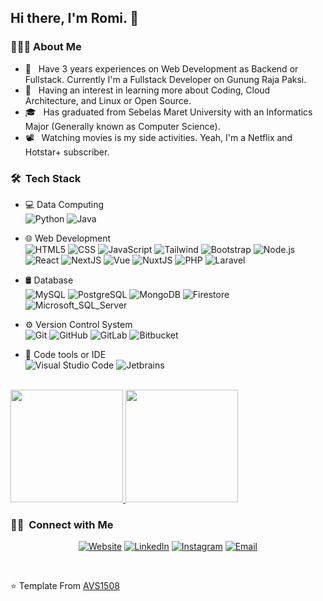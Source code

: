## Hi there, I'm Romi. 👋

### 👨🏻‍💻&nbsp;About Me

- 💼 &nbsp; Have 3 years experiences on Web Development as Backend or Fullstack. Currently I'm a Fullstack Developer on Gunung Raja Paksi.
- 🌱 &nbsp; Having an interest in learning more about Coding, Cloud Architecture, and Linux or Open Source.
- 🎓 &nbsp; Has graduated from Sebelas Maret University with an Informatics Major (Generally known as Computer Science).
- 📽️ &nbsp; Watching movies is my side activities. Yeah, I'm a Netflix and Hotstar+ subscriber.

### 🛠 &nbsp;Tech Stack

- 💻 Data Computing &nbsp;<br/>
  ![Python](https://img.shields.io/badge/-Python-333333?style=flat&logo=python)
  ![Java](https://img.shields.io/badge/-Matlab-333333?style=flat&logo=octave)

- 🌐 Web Development &nbsp;<br/>
  ![HTML5](https://img.shields.io/badge/-HTML5-333333?style=flat&logo=HTML5)
  ![CSS](https://img.shields.io/badge/-CSS-333333?style=flat&logo=CSS3&logoColor=1572B6)
  ![JavaScript](https://img.shields.io/badge/-JavaScript-333333?style=flat&logo=javascript)
  ![Tailwind](https://img.shields.io/badge/-Tailwind-333333?style=flat&logo=tailwindcss)
 ![Bootstrap](https://img.shields.io/badge/-Bootstrap-333333?style=flat&logo=bootstrap&logoColor=563D7C)
  ![Node.js](https://img.shields.io/badge/-Node.js-333333?style=flat&logo=node.js)
  ![React](https://img.shields.io/badge/-React-333333?style=flat&logo=react)
  ![NextJS](https://img.shields.io/badge/-Next.js-333333?style=flat&logo=next.js)
  ![Vue](https://img.shields.io/badge/-Vue-333333?style=flat&logo=vue.js)
  ![NuxtJS](https://img.shields.io/badge/-Nuxt.js-333333?style=flat&logo=nuxt.js)
  ![PHP](https://img.shields.io/badge/-PHP-333333?style=flat&logo=php)
  ![Laravel](https://img.shields.io/badge/-Laravel-333333?style=flat&logo=Laravel)
  
- 🛢 Database &nbsp;<br/>
  ![MySQL](https://img.shields.io/badge/-MySQL-333333?style=flat&logo=mysql)
  ![PostgreSQL](https://img.shields.io/badge/-PostgreSQL-333333?style=flat&logo=postgresql)
  ![MongoDB](https://img.shields.io/badge/-MongoDB-333333?style=flat&logo=mongodb)
  ![Firestore](https://img.shields.io/badge/-Firestore-333333?style=flat&logo=Firebase)
  ![Microsoft_SQL_Server](https://img.shields.io/badge/-Microsoft_SQL_Server-333333?style=flat&logo=microsoftsqlserver)

- ⚙️ Version Control System &nbsp;<br/>
  ![Git](https://img.shields.io/badge/-Git-333333?style=flat&logo=git)
  ![GitHub](https://img.shields.io/badge/-GitHub-333333?style=flat&logo=github)
  ![GitLab](https://img.shields.io/badge/-Gitlab-333333?style=flat&logo=gitlab)
![Bitbucket](https://img.shields.io/badge/-Bitbucket-333333?style=flat&logo=bitbucket&logoColor=blue)
  
- 🔧 Code tools or IDE &nbsp;<br/>
  ![Visual Studio Code](https://img.shields.io/badge/-Visual%20Studio%20Code-333333?style=flat&logo=visual-studio-code&logoColor=007ACC)
  ![Jetbrains](https://img.shields.io/badge/-Jetbrains-333333?style=flat&logo=Jetbrains)

<br/>

<a href="https://github.com/asaromi">
  <img height="180em" src="https://github-readme-stats.vercel.app/api?username=asaromi&theme=buefy&show_icons=true" />
  <img height="180em" src="https://github-readme-stats.vercel.app/api/top-langs/?username=asaromi&theme=buefy&layout=compact" />
</a>

<br/>


### 🤝🏻 &nbsp;Connect with Me </h3>
<p align="center">
<a href="https://asaromi.biz.id/"><img alt="Website" src="https://img.shields.io/badge/Website-asaromi.biz.id-blue?style=flat-square&logo=google-chrome"></a>
<a href="https://www.linkedin.com/in/asaromi/"><img alt="LinkedIn" src="https://img.shields.io/badge/LinkedIn-Ahmad%20Sabilil%20Maromi-blue?style=flat-square&logo=linkedin"></a>
<a href="https://www.instagram.com/asaromii/"><img alt="Instagram" src="https://img.shields.io/badge/Instagram-asaromii-blue?style=flat-square&logo=instagram"></a>
<a href="mailto:a.sabililromi@gmail.com"><img alt="Email" src="https://img.shields.io/badge/Email-a.sabililromi@gmail.com-blue?style=flat-square&logo=gmail"></a>
</p>

<br/>

⭐️ Template From [AVS1508](https://github.com/AVS1508)
